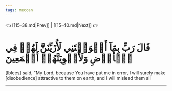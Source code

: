 ```yaml
---
tags: meccan
---
```


👈 [[15-38.md|Prev]] | [[15-40.md|Next]] 👉

# قَالَ رَبِّ بِمَآ أَغۡوَيۡتَنِي لَأُزَيِّنَنَّ لَهُمۡ فِي ٱلۡأَرۡضِ وَلَأُغۡوِيَنَّهُمۡ أَجۡمَعِينَ

[Iblees] said, "My Lord, because You have put me in error, I will surely make [disobedience] attractive to them on earth, and I will mislead them all

---

